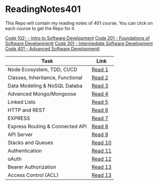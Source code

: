 # ReadingNotes401

This Repo will contain my reading notes of 401 course. You can click on each course to get the Repo for it.

[Code 102- - Intro to Software Development](https://github.com/Othabteh/learning-journal)
[Code 201 - Foundations of Software Developmentt](https://github.com/Othabteh/reading-notes)
[Code 301 - Intermediate Software Development](https://github.com/Othabteh/Reading-notes-301)
[Code 401 - Advanced Software Developmentt](https://github.com/Othabteh/ReadingNotes401)

| Task                             | Link                                                                                  |
| -------------------------------- | ------------------------------------------------------------------------------------- |
| Node Ecosystem, TDD, CI/CD       | [Read 1](https://osama-401-advanced-javascript.github.io/Reading-Notes-401/class-01)  |
| Classes, Inheritance, Functional | [Read 2](https://osama-401-advanced-javascript.github.io/Reading-Notes-401/class-02)  |
| Data Modeling & NoSQL Databa     | [Read 3](https://osama-401-advanced-javascript.github.io/Reading-Notes-401/class-03)  |
| Advanced Mongo/Mongoose          | [Read 4](https://osama-401-advanced-javascript.github.io/Reading-Notes-401/class-04)  |
| Linked Lists                     | [Read 5](https://osama-401-advanced-javascript.github.io/Reading-Notes-401/class-05)  |
| HTTP and REST                    | [Read 6](https://osama-401-advanced-javascript.github.io/Reading-Notes-401/class-06)  |
| EXPRESS                          | [Read 7](https://osama-401-advanced-javascript.github.io/Reading-Notes-401/class-07)  |
| Express Routing & Connected API  | [Read 8](https://osama-401-advanced-javascript.github.io/Reading-Notes-401/class-08)  |
| API Server                       | [Read 9](https://osama-401-advanced-javascript.github.io/Reading-Notes-401/class-09)  |
| Stacks and Queues                | [Read 10](https://osama-401-advanced-javascript.github.io/Reading-Notes-401/class-10) |
| Authentication                   | [Read 11](https://osama-401-advanced-javascript.github.io/Reading-Notes-401/class-11) |
| oAuth                            | [Read 12](https://osama-401-advanced-javascript.github.io/Reading-Notes-401/class-12) |
| Bearer Authorization             | [Read 13](https://osama-401-advanced-javascript.github.io/Reading-Notes-401/class-13) |
| Access Control (ACL)             | [Read 13](https://osama-401-advanced-javascript.github.io/Reading-Notes-401/class-14) |
